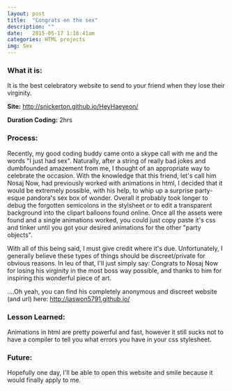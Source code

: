 ```yaml
---
layout: post
title:  "Congrats on the sex"
description: ""
date:   2015-05-17 1:16:41am
categories: HTML projects
img: Sex
---
```

<h3><b>What it is:</b></h3>
It is the best celebratory website to send to your friend when they lose their virginity. 

<b>Site:</b> <http://snickerton.github.io/HeyHaeyeon/>

<b>Duration Coding:</b> 2hrs 

<h3><b>Process:</b></h3> 
Recently, my good coding buddy came onto a skype call with me and the words "I just had sex". Naturally, after a string of really bad jokes and dumbfounded amazement from me, I thought of an appropriate way to celebrate the occasion. With the knowledge that this friend, let's call him Nosaj Now, had previously worked with animations in html, I decided that it would be extremely possible, with his help, to whip up a surprise party-esque pandora's sex box of wonder. Overall it probably took longer to debug the forgotten semicolons in the stylsheet or to edit a transparent background into the clipart balloons found online. Once all the assets were found and a single animations worked, you could just copy paste it's css and tinker until you got your desired animations for the other "party objects".  

With all of this being said, I must give credit where it's due. Unfortunately, I generally believe these types of things should be discreet/private for obvious reasons. In leu of that, I'll just simply say: Congrats to Nosaj Now for losing his virginity in the most boss way possible, and thanks to him for inspiring this wonderful piece of art.

....Oh yeah, you can find his completely anonymous and discreet website (and url) here: <http://jaswon5791.github.io/>


<h3><b>Lesson Learned:</b></h3>
Animations in html are pretty powerful and fast, however it still sucks not to have a compiler to tell you what errors you have in your css stylesheet.

<h3><b>Future:</b></h3> 
Hopefully one day, I'll be able to open this website and smile because it would finally apply to me.






